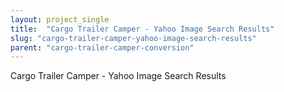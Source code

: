 ```yaml
---
layout: project_single
title:  "Cargo Trailer Camper - Yahoo Image Search Results"
slug: "cargo-trailer-camper-yahoo-image-search-results"
parent: "cargo-trailer-camper-conversion"
---
```

Cargo Trailer Camper - Yahoo Image Search Results